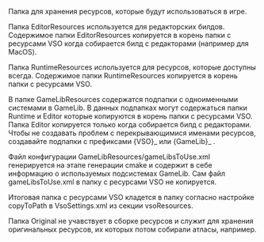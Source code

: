 Папка для хранения ресурсов, которые будут использоваться в игре.

Папка EditorResources используется для редакторских билдов. Содержимое папки EditorResources копируется в корень папки с ресурсами VSO когда собирается билд с редакторами (например для MacOS).

Папка RuntimeResources используется для ресурсов, которые доступны всегда. Содержимое папки RuntimeResources копируется в корень папки с ресурсами VSO.

В папке GameLibResources содержатся подпапки с одноименными системами в GameLib. В данных подпапках могут содержаться папки Runtime и Editor которые копируются в корень папки с ресурсами VSO. Папка Editor копируется только когда собирается билд с редакторами. Чтобы не создавать проблем с перекрывающимися именами ресурсов, создавайте подпапки с префиксами {VSO}_ или {GameLib}_ .

Файл конфигурации GameLibResources/gameLibsToUse.xml генерируется на этапе генерации cmake и содержит в себе информацию о используемых подсистемах GameLib. Сам файл gameLibsToUse.xml в папку с ресурсами VSO не копируется.

Итоговая папка с ресурсами VSO кладется в папку согласно настройке copyToPath в VsoSettings.xml из секции vsoResources.

Папка Original не учавствует в сборке ресурсов и служит для хранения оригинальных ресурсов, их которых потом собирали атласы, например.
